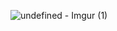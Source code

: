
![undefined - Imgur (1)](https://github.com/user-attachments/assets/267cbac3-19c1-422f-8d87-79f0d928be69)
